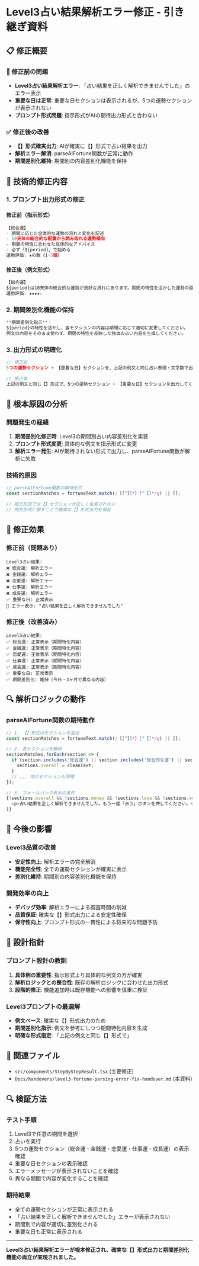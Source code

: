 # Level3占い結果解析エラー修正 - 引き継ぎ資料

## 📋 修正概要

### 🚨 修正前の問題
- **Level3占い結果解析エラー**: 「占い結果を正しく解析できませんでした」のエラー表示
- **重要な日は正常**: 重要な日セクションは表示されるが、5つの運勢セクションが表示されない
- **プロンプト形式問題**: 指示形式がAIの期待出力形式と合わない

### ✅ 修正後の改善
- **【】形式確実出力**: AIが確実に【】形式で占い結果を出力
- **解析エラー解消**: parseAIFortune関数が正常に動作
- **期間差別化維持**: 期間別の内容差別化機能を保持

## 🔧 技術的修正内容

### 1. プロンプト出力形式の修正

#### 修正前（指示形式）
```typescript
【総合運】
- 期間に応じた全体的な運勢の流れと変化を記述
- 10天体の総合的な配置から読み取れる運勢傾向
- 期間の特性に合わせた具体的なアドバイス
- 必ず「${period}」で始める
運勢評価: ★の数（1-5個）
```

#### 修正後（例文形式）
```typescript
【総合運】
${period}は10天体の総合的な運勢が良好な流れにあります。期間の特性を活かした運勢の展開が期待でき、積極的な行動が成功を引き寄せるでしょう。天体配置により新しいチャンスが訪れる時期となります。
運勢評価: ★★★★☆
```

### 2. 期間差別化機能の保持

```typescript
**期間差別化指示**：
${period}の特性を活かし、各セクションの内容は期間に応じて適切に変更してください。
例文の内容をそのまま使わず、期間の特性を反映した独自の占い内容を生成してください。
```

### 3. 出力形式の明確化

```typescript
// 修正前
5つの運勢セクション + 【重要な日】セクションを、上記の例文と同じ占い表現・文字数で出力

// 修正後
上記の例文と同じ【】形式で、5つの運勢セクション + 【重要な日】セクションを出力してください
```

## 🚨 根本原因の分析

### 問題発生の経緯
1. **期間差別化修正時**: Level3の期間別占い内容差別化を実装
2. **プロンプト形式変更**: 具体的な例文を指示形式に変更
3. **解析エラー発生**: AIが期待されない形式で出力し、parseAIFortune関数が解析に失敗

### 技術的原因
```typescript
// parseAIFortune関数の期待形式
const sectionMatches = fortuneText.match(/【[^】]*】[^【]*/g) || [];

// 指示形式では【】セクションが正しく生成されない
// 例文形式に戻すことで確実な【】形式出力を保証
```

## 🎯 修正効果

### 修正前（問題あり）
```
Level3占い結果:
❌ 総合運: 解析エラー
❌ 金銭運: 解析エラー
❌ 恋愛運: 解析エラー
❌ 仕事運: 解析エラー
❌ 成長運: 解析エラー
✅ 重要な日: 正常表示
🚨 エラー表示: "占い結果を正しく解析できませんでした"
```

### 修正後（改善済み）
```
Level3占い結果:
✅ 総合運: 正常表示（期間特化内容）
✅ 金銭運: 正常表示（期間特化内容）
✅ 恋愛運: 正常表示（期間特化内容）
✅ 仕事運: 正常表示（期間特化内容）
✅ 成長運: 正常表示（期間特化内容）
✅ 重要な日: 正常表示
✅ 期間差別化: 維持（今日・3ヶ月で異なる内容）
```

## 🔍 解析ロジックの動作

### parseAIFortune関数の期待動作
```typescript
// 1. 【】形式のセクションを抽出
const sectionMatches = fortuneText.match(/【[^】]*】[^【]*/g) || [];

// 2. 各セクションを解析
sectionMatches.forEach(section => {
  if (section.includes('総合運') || section.includes('総合的な運') || section.includes('全体運')) {
    sections.overall = cleanText;
  }
  // ... 他のセクションも同様
});

// 3. フォールバック表示の条件
{!sections.overall && !sections.money && !sections.love && !sections.work && !sections.growth && (
  <p>占い結果を正しく解析できませんでした。もう一度「占う」ボタンを押してください。</p>
)}
```

## 🚀 今後の影響

### Level3品質の改善
- **安定性向上**: 解析エラーの完全解消
- **機能完全性**: 全ての運勢セクションが確実に表示
- **差別化維持**: 期間別の内容差別化機能を保持

### 開発効率の向上
- **デバッグ効率**: 解析エラーによる調査時間の削減
- **品質保証**: 確実な【】形式出力による安定性確保
- **保守性向上**: プロンプト形式の一貫性による将来的な問題予防

## 📝 設計指針

### プロンプト設計の教訓
1. **具体例の重要性**: 指示形式より具体的な例文の方が確実
2. **解析ロジックとの整合性**: 既存の解析ロジックに合わせた出力形式
3. **段階的修正**: 機能追加時は既存機能への影響を慎重に検証

### Level3プロンプトの最適解
- **例文ベース**: 確実な【】形式出力のため
- **期間差別化指示**: 例文を参考にしつつ期間特化内容を生成
- **明確な形式指定**: 「上記の例文と同じ【】形式で」

## 📝 関連ファイル

- `src/components/StepByStepResult.tsx` (主要修正)
- `Docs/handovers/level3-fortune-parsing-error-fix-handover.md` (本資料)

## 🔍 検証方法

### テスト手順
1. Level3で任意の期間を選択
2. 占いを実行
3. 5つの運勢セクション（総合運・金銭運・恋愛運・仕事運・成長運）の表示確認
4. 重要な日セクションの表示確認
5. エラーメッセージが表示されないことを確認
6. 異なる期間で内容が変化することを確認

### 期待結果
- 全ての運勢セクションが正常に表示される
- 「占い結果を正しく解析できませんでした」エラーが表示されない
- 期間別で内容が適切に差別化される
- 重要な日も正常に表示される

---

**Level3占い結果解析エラーが根本修正され、確実な【】形式出力と期間差別化機能の両立が実現されました。** 